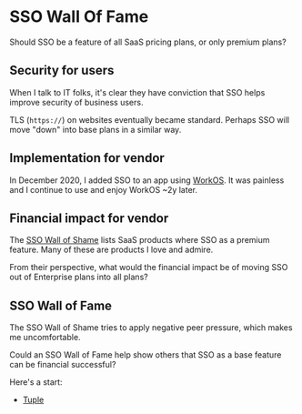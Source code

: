 # SSO Wall Of Fame

Should SSO be a feature of all SaaS pricing plans,
or only premium plans?

## Security for users

When I talk to IT folks, it's clear they have conviction that
SSO helps improve security of business users.

TLS (`https://`) on websites eventually became standard.
Perhaps SSO will move "down" into base plans in a similar way.

## Implementation for vendor

In December 2020, I added SSO to an app using [WorkOS](https://workos.com/).
It was painless and I continue to use and enjoy WorkOS ~2y later.

## Financial impact for vendor

The [SSO Wall of Shame](https://sso.tax/)
lists SaaS products where SSO as a premium feature.
Many of these are products I love and admire.

From their perspective, what would the financial impact
be of moving SSO out of Enterprise plans into all plans?

## SSO Wall of Fame

The SSO Wall of Shame tries to apply negative peer pressure,
which makes me uncomfortable.

Could an SSO Wall of Fame help show others that
SSO as a base feature can be financial successful?

Here's a start:

* [Tuple](https://tuple.app/blog/sso-should-be-table-stakes)
